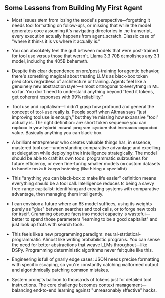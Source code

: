 ## Some Lessons from Building My First Agent

- Most issues stem from losing the model's perspective—forgetting it needs tool formatting on follow-ups, or missing that while the model generates code assuming it's navigating directories in the transcript, every execution actually happens from agent_scratch. Classic case of "where it thinks it is vs where it actually is."

- You can absolutely feel the gulf between models that were post-trained for tool use versus those that weren't. Llama 3.3 70B demolishes any 3.1 model, including the 405B behemoth.

- Despite this clear dependence on pre/post-training for agentic behavior, there's something magical about treating LLMs as black-box token predictors regardless of architecture or training. Agents feel like a genuinely new abstraction layer—almost orthogonal to everything in ML so far. You don't need to understand anything beyond "feed it tokens, get coherent responses with 99% reliability."

- Tool use and capitalism—I didn't grasp how profound and general the concept of tool-use really is. People scoff when Altman says "just improving tool use is enough," but they're missing how expansive "tool" actually is. The right definition: any short token sequence you can replace in your hybrid-neural-program-system that increases expected value. Basically anything you can black-box.

- A brilliant entrepreneur who creates valuable things has, in essence, mastered tool use—understanding comparative advantage and excelling at delegation while deploying their intelligence strategically. The model should be able to craft its own tools: programmatic subroutines for future efficiency, or even fine-tuning smaller models on custom datasets to handle tasks it keeps botching (like hiring a specialist).

- This "anything you can black-box to make life easier" definition means everything should be a tool call. Intelligence reduces to being a savvy free-range capitalist: identifying and creating systems with comparative advantage, then managing them intelligently.

- I can envision a future where an 8B model suffices, using its weights purely as "glue" between searches and tool calls, or to forge new tools for itself. Cramming obscure facts into model capacity is wasteful—better to spend those parameters "learning to be a good capitalist" and just look up facts with search tools.

- This feels like a new programming paradigm: neural-statistical-programmatic. Almost like writing probabilistic programs. You can sense the need for better abstractions that weave LLMs throughout—like DSPy. Programming deterministic algorithms never felt quite like this.

- Engineering is full of gnarly edge cases: JSON needs precise formatting with specific escaping, so you're constantly catching malformed output and algorithmically patching common mistakes.

- System prompts balloon to thousands of tokens just for detailed tool instructions. The core challenge becomes context management—balancing end-to-end learning against "unreasonably effective" hacks.
